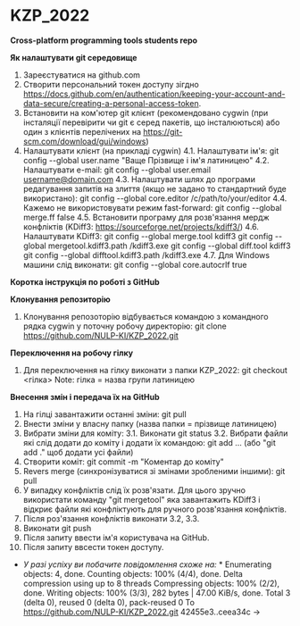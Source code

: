 # KZP_2022
**Cross-platform programming tools students repo**

**Як налаштувати git середовище**
1. Зареєстуватися на github.com
2. Створити персональний токен доступу зігдно https://docs.github.com/en/authentication/keeping-your-account-and-data-secure/creating-a-personal-access-token.
3. Встановити на ком'ютер git клієнт (рекомендовано cygwin (при інсталяції перевірити чи git є серед пакетів, що інсталюються) або один з клієнтів перелічених на https://git-scm.com/download/gui/windows)
4. Налаштувати клієнт (на прикладі cygwin)
4.1. Налаштувати ім'я: git config --global user.name "Ваще Прізвище і ім'я латиницею"
4.2. Налаштувати e-mail: git config --global user.email username@domain.com
4.3. Налаштувати шлях до програми редагування запитів на злиття (якщо не задано то стандартний буде використано): git config --global core.editor /c/path/to/your/editor
4.4. Кажемо не використовувати режим fast-forward: git config --global merge.ff false
4.5. Встановити програму для розв'язання мердж конфліктів (KDiff3: https://sourceforge.net/projects/kdiff3/)
4.6. Налаштувати KDiff3:
git config --global merge.tool kdiff3
git config --global mergetool.kdiff3.path <pathto>/kdiff3.exe
git config --global diff.tool kdiff3
git config --global difftool.kdiff3.path <pathto>/kdiff3.exe
4.7. Для Windows машини слід виконати: git config --global core.autocrlf true


**Коротка інструкція по роботі з GitHub**

**Клонування репозиторію**
1. Клонування репозоторію відбувається командою з командного рядка cygwin у поточну робочу директорію: git clone https://github.com/NULP-KI/KZP_2022.git

**Переключення на робочу гілку**
1. Для переключення на гілку виконати з папки KZP_2022: git checkout <гілка>    Note: гілка = назва групи латиницею

**Внесення змін і передача їх на GitHub**
1. На гілці завантажити останні зміни: git pull
2. Внести зміни у власну папку (назва папки = прізвище латиницею)
3. Вибрати зміни для коміту: 
3.1. Виконати git status
3.2. Вибрати файли які слід додати до коміту і додати їх командою: git add <file1> <file2> ... (або "git add ." щоб додати усі файли)
4. Створити коміт: git commit -m "Коментар до коміту"
5. Revers merge (синхронізуватися зі змінами зробленими іншими): git pull
6. У випадку конфліктів слід їх розв'язати. Для цього зручно використати команду "git mergetool" яка завантажить KDiff3 і відкриє файли які конфліктують для ручного розв'язання конфліктів.
7. Після роз'язання конфліктів виконати 3.2, 3.3.
8. Виконати git push
9. Після запиту ввести ім'я користувача на GitHub.
10. Після запиту ввсести токен доступу.

* *У разі успіху ви побачите повідомлення схоже на:* *
Enumerating objects: 4, done.
Counting objects: 100% (4/4), done.
Delta compression using up to 8 threads
Compressing objects: 100% (2/2), done.
Writing objects: 100% (3/3), 282 bytes | 47.00 KiB/s, done.
Total 3 (delta 0), reused 0 (delta 0), pack-reused 0
To https://github.com/NULP-KI/KZP_2022.git
   42455e3..ceea34c  <branch> -> <branch>
